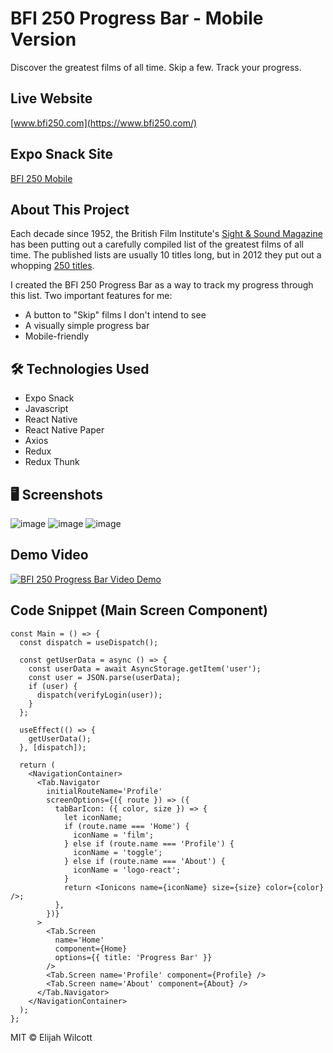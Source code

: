 # BFI 250 Progress Bar - Mobile Version

Discover the greatest films of all time. Skip a few. Track your progress.

## Live Website

[www.bfi250.com](https://www.bfi250.com/)

## Expo Snack Site

[BFI 250 Mobile](https://snack.expo.dev/@ejw773/bfi-250-mobile)

## About This Project

Each decade since 1952, the British Film Institute's [Sight & Sound Magazine](https://en.wikipedia.org/wiki/Sight_%26_Sound) has been putting out a carefully compiled list of the greatest films of all time. The published lists are usually 10 titles long, but in 2012 they put out a whopping [250 titles](https://fanwithamovieyammer.wordpress.com/the-sight-sound-top-250-list/).

I created the BFI 250 Progress Bar as a way to track my progress through this list. Two important features for me:

- A button to "Skip" films I don't intend to see
- A visually simple progress bar
- Mobile-friendly

## :hammer_and_wrench: Technologies Used

- Expo Snack
- Javascript
- React Native
- React Native Paper
- Axios
- Redux
- Redux Thunk

## 🖥 Screenshots

![image](https://github.com/ejw773/bfi250-mobile/blob/main/assets/screenshots/main.jpg)
![image](https://github.com/ejw773/bfi250-mobile/blob/main/assets/screenshots/profile.jpg)
![image](https://github.com/ejw773/bfi250-mobile/blob/main/assets/screenshots/about.jpg)

## Demo Video

[![BFI 250 Progress Bar Video Demo](http://img.youtube.com/vi/07n1iiyvbys/0.jpg)](https://www.youtube.com/watch?v=QQWt32ibu-s "Video Demo")

## Code Snippet (Main Screen Component)

```
const Main = () => {
  const dispatch = useDispatch();

  const getUserData = async () => {
    const userData = await AsyncStorage.getItem('user');
    const user = JSON.parse(userData);
    if (user) {
      dispatch(verifyLogin(user));
    }
  };

  useEffect(() => {
    getUserData();
  }, [dispatch]);

  return (
    <NavigationContainer>
      <Tab.Navigator
        initialRouteName='Profile'
        screenOptions={({ route }) => ({
          tabBarIcon: ({ color, size }) => {
            let iconName;
            if (route.name === 'Home') {
              iconName = 'film';
            } else if (route.name === 'Profile') {
              iconName = 'toggle';
            } else if (route.name === 'About') {
              iconName = 'logo-react';
            }
            return <Ionicons name={iconName} size={size} color={color} />;
          },
        })}
      >
        <Tab.Screen
          name='Home'
          component={Home}
          options={{ title: 'Progress Bar' }}
        />
        <Tab.Screen name='Profile' component={Profile} />
        <Tab.Screen name='About' component={About} />
      </Tab.Navigator>
    </NavigationContainer>
  );
};

```

MIT © Elijah Wilcott
